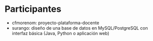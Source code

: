# Participantes

- cfmorenom: proyecto-plataforma-docente
- surango: diseño de una base de datos en MySQL/PostgreSQL con interfaz básica (Java, Python o aplicación web)


